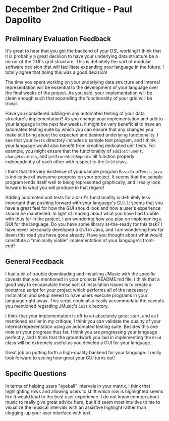 
# December 2nd Critique - Paul Dapolito

## Preliminary Evaluation Feedback
It's great to hear that you got the backend of your DSL working! I think that it is probably a great decision to have your underlying data structure be a mirror of the GUI's grid structure. This is definitely the sort of modular software decision that will facillitate expanding your language in the future. I totally agree that doing this was a good decision!

The time you spent working on your underlying data structure and internal representation will be essential to the development of your language over the final weeks of the project. As you said, your implementation will be clean enough such that expanding the functionality of your grid will be trivial.

Have you considered adding-in any automated testing of your data  structure's implementation? As you change your implementation and add to your language in the next few weeks, it might be very beneficial to have an automated testing suite by which you can ensure that any changes you make still bring about the expected and desired underlying functionality. I see that your `tests` directory includes a sample test program, and I think your language would also benefit from creating dedicated unit tests. For example, you might ensure that the functionality of `addInstrument`, `changeLocation`, and `getScoreWithRepeats` all function properly independently of each other with respect to the `Grid` class. 

I think that the very existence of your sample program `BasicGridTests.java` is indicative of awesome progress on your project. It seems that the sample program lends itself well to being represented graphically, and I really look forward to what you will produce in that regard!

Adding automated unit tests for a `Grid`'s functionality is definitely less important than pushing forward with your language's GUI. It seems that you have a great feel for how the GUI should look and how a user's experience should be manifested. In light of reading about what you have had trouble with thus far in the project, I am wondering how you plan on implemening a GUI for the language. Do you have some library at-the-ready for this task? I have never personally developed a GUI in Java, and I am wondering how far down this road you have gone already. Have you thought about what would constitute a "minimally viable" implementation of your language's front-end?

## General Feedback

I had a bit of trouble downloading and installing JMusic with the specific caveats that you mentioned in your projects README.md file. I think that a good way to encapsulate these sort of installation issues is to create a bootstrap script for your project which performs all of the necessary installation and setup neeed to have users execute programs in your language right away. This script could also easily accommodate the caveats you mentioned regarding JMusic's `inst` directory.

I think that your implementation is off to an absolutely great start, and as I mentioned earlier in my critique, I think you can validate the quality of your internal representation using an automated testing suite. Besides this one note on your progress thus far, I think you are progressing your language perfectly, and I think that the groundwork you laid in implementing the `Grid` class will be extremely useful as you develop a GUI for your language.

Great job on putting forth a high-quality backend for your language. I really look forward to seeing how great your GUI turns out!

## Specific Questions
In terms of helping users "eyeball" intervals in your matrix, I think that highlighting rows and allowing users to shift which row is highlighted seems like it would lead to the best user experience. I do not know enough about music to really give great advice here, but it'd seem most intuitive to me to visualize the musical intervals with an assistive highlight rather than clogging-up your user interface with text.

